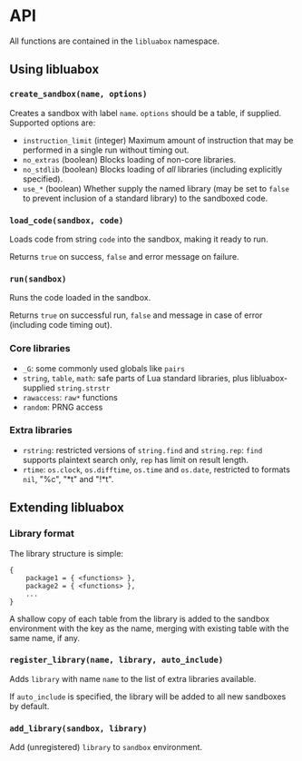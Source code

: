 # API
All functions are contained in the `libluabox` namespace.

## Using libluabox
### `create_sandbox(name, options)`
Creates a sandbox with label `name`. `options` should be a table, if supplied.
Supported options are:

* `instruction_limit` (integer) Maximum amount of instruction that may be
performed in a single run without timing out.
* `no_extras` (boolean) Blocks loading of non-core libraries.
* `no_stdlib` (boolean) Blocks loading of *all* libraries (including explicitly
specified).
* `use_*` (boolean) Whether supply the named library (may be set to `false` to
prevent inclusion of a standard library) to the sandboxed code.

### `load_code(sandbox, code)`
Loads code from string `code` into the sandbox, making it ready to run.

Returns `true` on success, `false` and error message on failure.

### `run(sandbox)`
Runs the code loaded in the sandbox.

Returns `true` on successful run, `false` and message in case of error
(including
code timing out).

### Core libraries
* `_G`: some commonly used globals like `pairs`
* `string`, `table`, `math`: safe parts of Lua standard libraries, plus
libluabox-supplied `string.strstr`
* `rawaccess`: `raw*` functions
* `random`: PRNG access

### Extra libraries
* `rstring`: restricted versions of `string.find` and `string.rep`: `find`
supports plaintext search only, `rep` has limit on result length.
* `rtime`: `os.clock`, `os.difftime`, `os.time` and `os.date`, restricted to
formats `nil`, "%c", "*t" and "!*t".

## Extending libluabox
### Library format
The library structure is simple:

	{
		package1 = { <functions> },
		package2 = { <functions> },
		...
	}

A shallow copy of each table from the library is added to the sandbox
environment with the key as the name, merging with existing table with the same
name, if any.

### `register_library(name, library, auto_include)`
Adds `library` with name `name` to the list of extra libraries available.

If `auto_include` is specified, the library will be added to all new sandboxes
by default.

### `add_library(sandbox, library)`
Add (unregistered) `library` to `sandbox` environment.
